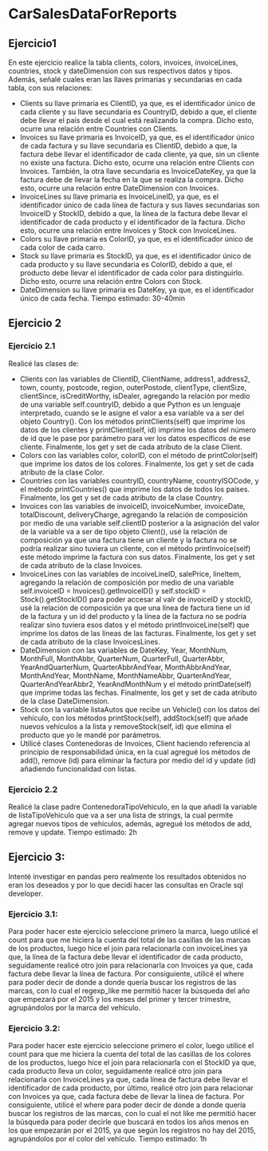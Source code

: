 # CarSalesDataForReports
## Ejercicio1
En este ejercicio realice la tabla clients, colors, invoices, invoiceLines, countries, stock y dateDimension con sus respectivos datos y tipos. Además, señalé cuales eran las llaves primarias y secundarias en cada tabla, con sus relaciones:
- Clients su llave primaria es ClientID, ya que, es el identificador único de cada cliente y su llave secundaria es CountryID, debido a que, el cliente debe llevar el país desde el cual está realizando la compra. Dicho esto, ocurre una relación entre Countries con Clients.
- Invoices su llave primaria es InvoiceID, ya que, es el identificador único de cada factura y su llave secundaria es ClientID, debido a que, la factura debe llevar el identificador de cada cliente, ya que, sin un cliente no existe una factura. Dicho esto, ocurre una relación entre Clients con Invoices. También, la otra llave secundaria es InvoiceDateKey, ya que la factura debe de llevar la fecha en la que se realiza la compra. Dicho esto, ocurre una relación entre DateDimension con Invoices.
- InvoiceLines su llave primaria es InvoiceLineID, ya que, es el identificador único de cada línea de factura y sus llaves secundarias son InvoiceID y StockID, debido a que, la línea de la factura debe llevar el identificador de cada producto y el identificador de la factura. Dicho esto, ocurre una relación entre Invoices y Stock con InvoiceLines.
- Colors su llave primaria es ColorID, ya que, es el identificador único de cada color de cada carro.
- Stock su llave primaria es StockID, ya que, es el identificador único de cada producto y su llave secundaria es ColorID, debido a que, el producto debe llevar el identificador de cada color para distinguirlo. Dicho esto, ocurre una relación entre Colors con Stock.
- DateDimension su llave primaria es DateKey, ya que, es el identificador único de cada fecha.
Tiempo estimado: 30-40min


## Ejercicio 2
### Ejercicio 2.1
Realicé las clases de:
- Clients con las variables de ClientID, ClientName, address1, address2, town, county, postcode, region, outerPostode, clientType, clientSize, clientSince, isCreditWorthy, isDealer, agregando la relación por medio de una variable self.countryID, debido a que Python es un lenguaje interpretado, cuando se le asigne el valor a esa variable va a ser del objeto Country().
Con los métodos printClients(self) que imprime los datos de los clientes y printClient(self, id) imprime los datos del número de id que le pase por parámetro para ver los datos específicos de ese cliente. Finalmente, los get y set de cada atributo de la clase Client.
- Colors con las variables color, colorID, con el método de printColor(self) que imprime los datos de los colores. Finalmente, los get y set de cada atributo de la clase Color.
- Countries con las variables countryID, countryName, countryISOCode, y el método printCountries() que imprime los datos de todos los países. Finalmente, los get y set de cada atributo de la clase Country.
- Invoices con las variables de invoiceID, invoiceNumber, invoiceDate, totalDiscount, deliveryCharge, agregando la relación de composición por medio de una variable self.clientID posterior a la asignación del valor de la variable va a ser de tipo objeto Client(), usé la relación de composición ya que una factura tiene un cliente y la factura no se podría realizar sino tuviera un cliente, con el método printInvoice(self) este método imprime la factura con sus datos. Finalmente, los get y set de cada atributo de la clase Invoices.
- InvoiceLines con las variables de incoiveLineID, salePrice, lineItem, agregando la relación de composición por medio de una variable self.invoiceID = Invoices().getInvoiceID() y self.stockID = Stock().getStockID() para poder accesar al valr de invoiceID y stockID, usé la relación de composición ya que una línea de factura tiene un id de la factura y un id del producto y la línea de la factura no se podría realizar sino tuviera esos datos y el método printInvoiceLine(self) que imprime los datos de las líneas de las facturas. Finalmente, los get y set de cada atributo de la clase InvoicesLines.
- DateDimension con las variables de DateKey, Year, MonthNum, MonthFull, MonthAbbr, QuarterNum, QuarterFull, QuarterAbbr, YearAndQuarterNum, QuarterAbbrAndYear, MonthAbbrAndYear,
MonthAndYear, MonthName, MonthNameAbbr, QuarterAndYear, QuarterAndYearAbbr2, YearAndMonthNum y el método printDate(self) que imprime todas las fechas. Finalmente, los get y set de cada atributo de la clase DateDimension.
- Stock con la variable listaAutos que recibe un Vehicle() con los datos del vehículo, con los métodos printStock(self), addStock(self) que añade nuevos vehículos a la lista y removeStock(self, id) que elimina el producto que yo le mandé por parámetros.
- Utilicé clases Contenedoras de Invoices, Client haciendo referencia al principio de responsabilidad única, en la cual agregué los métodos de add(), remove (id) para eliminar la factura por medio del id y update (id) añadiendo funcionalidad con listas.

###  Ejercicio 2.2
Realicé la clase padre ContenedoraTipoVehiculo, en la que añadí la variable de listaTipoVehiculo que va a ser una lista de strings, la cual permite agregar nuevos tipos de vehículos, además, agregué los métodos de add, remove y update.
Tiempo estimado: 2h


## Ejercicio 3:
Intenté investigar en pandas pero realmente los resultados obtenidos no eran los deseados y por lo que decidí hacer las consultas en Oracle sql developer.
### Ejercicio 3.1:
Para poder hacer este ejercicio seleccione primero la marca, luego utilicé el count para que me hiciera la cuenta del total de las casillas de las marcas de los productos, luego hice el join para relacionarla con invoiceLines ya que, la línea de la factura debe llevar el identificador de cada producto, seguidamente realicé otro join para relacionarla con Invoices ya que, cada factura debe llevar la línea de factura. Por consiguiente, utilicé el where para poder decir de donde a donde quería buscar los registros de las marcas, con lo cual el regexp_like me permitió hacer la búsqueda del año que empezará por el 2015 y los meses del primer y tercer trimestre, agrupándolos por la marca del vehículo.
### Ejercicio 3.2: 
Para poder hacer este ejercicio seleccione primero el color, luego utilicé el count para que me hiciera la cuenta del total de las casillas de los colores de los productos, luego hice el join para relacionarla con el StockID ya que, cada producto lleva un color, seguidamente realicé otro join para relacionarla con InvoiceLines ya que, cada línea de factura debe llevar el identificador de cada producto, por último, realicé otro join para relacionar con Invoices ya que, cada factura debe de llevar la línea de factura. Por consiguiente, utilicé el where para poder decir de donde a donde quería buscar los registros de las marcas, con lo cual el not like me permitió hacer la búsqueda para poder decirle que buscará en todos los años menos en los que empezarán por el 2015, ya que según los registros no hay del 2015, agrupándolos por el color del vehículo.
Tiempo estimado: 1h
